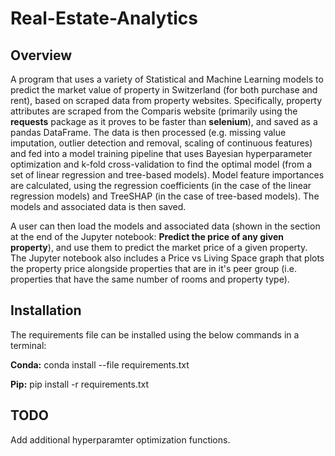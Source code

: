 # Real-Estate-Analytics

## Overview

A program that uses a variety of Statistical and Machine Learning models to predict the market value of property in Switzerland (for both purchase and rent), based on scraped data from property websites. Specifically, property attributes are scraped from the Comparis website (primarily using the **requests** package as it proves to be faster than **selenium**), and saved as a pandas DataFrame. The data is then processed (e.g. missing value imputation, outlier detection and removal, scaling of continuous features) and fed into a model training pipeline that uses Bayesian hyperparameter optimization and k-fold cross-validation to find the optimal model (from a set of linear regression and tree-based models). Model feature importances are calculated, using the regression coefficients (in the case of the linear regression models) and TreeSHAP (in the case of tree-based models). The models and associated data is then saved.

A user can then load the models and associated data (shown in the section at the end of the Jupyter notebook: **Predict the price of any given property**), and use them to predict the market price of a given property. The Jupyter notebook also includes a  Price vs Living Space graph that plots the property price alongside properties that are in it's peer group (i.e. properties that have the same number of rooms and property type).

## Installation

The requirements file can be installed using the below commands in a terminal:

**Conda:** conda install --file requirements.txt

**Pip:** pip install -r requirements.txt

## TODO

Add additional hyperparamter optimization functions.
